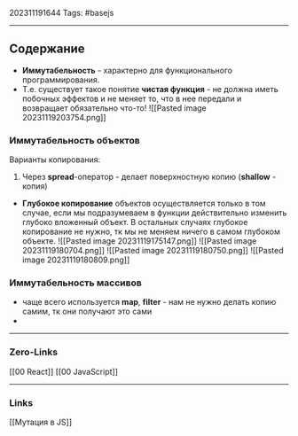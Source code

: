 202311191644
Tags: #basejs 

---
## Содержание
 - **Иммутабельность** - характерно для функционального программирования. 
 - Т.е. существует такое понятие **чистая функция** - не должна иметь побочных эффектов и не меняет то, что в нее передали и возвращает обязательно что-то!
![[Pasted image 20231119203754.png]] 
### Иммутабельность объектов
Варианты копирования: 
1. Через **spread**-оператор - делает поверхностную копию (**shallow** - копия)


- **Глубокое копирование** объектов осуществляется только в том случае, если мы подразумеваем в функции действительно изменить глубоко вложенный объект. В остальных случаях глубокое копирование не нужно, тк мы не меняем ничего в самом глубоком объекте.
![[Pasted image 20231119175147.png]]
![[Pasted image 20231119180704.png]]
![[Pasted image 20231119180750.png]]
![[Pasted image 20231119180809.png]]

### Иммутабельность массивов
- чаще всего используется **map**, **filter** - нам не нужно делать копию самим, тк они получают это сами
-    

---
### Zero-Links
[[00 React]]
[[00 JavaScript]]

---
### Links
[[Мутация в JS]]